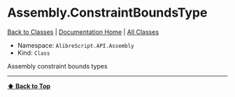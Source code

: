 # Assembly.ConstraintBoundsType

[ Back to Classes](Classes) | [Documentation Home](../README.md) | [All Classes](Classes)

- Namespace: `AlibreScript.API.Assembly`
- Kind: `Class`

Assembly constraint bounds types

---
**[⬆ Back to Top](#assemblyconstraintboundstype)**
